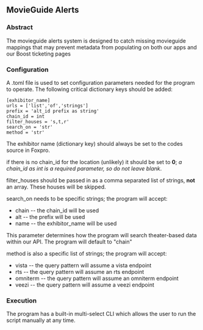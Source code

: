 ## MovieGuide Alerts
### Abstract
The movieguide alerts system is designed to catch missing movieguide 
mappings that may prevent metadata from populating on both our apps
and our Boost ticketing pages

### Configuration
A .toml file is used to set configuration parameters needed for the
program to operate. The following critical dictionary keys should be
added:

    [exhibitor_name]
    urls = ['list','of','strings']
    prefix = 'alt_id prefix as string'
    chain_id = int
    filter_houses = 's,t,r'
    search_on = 'str'
    method = 'str'

The exhibitor name (dictionary key) should always be set to the codes
source in Foxpro.

if there is no chain_id for the location (unlikely) it should be set
to **0**; *a chain_id as int is a required parameter, so do not
leave blank*.

filter_houses should be passed in as a comma separated list of
strings, **not** an array.  These houses will be skipped.

search_on needs to be specific strings; the program will accept:
- chain -- the chain_id will be used 
- alt -- the prefix will be used 
- name -- the exhibitor_name will be used

This parameter determines how the program will search theater-based
data within our API.  The program will default to "chain"

method is also a specific list of strings; the program will accept:
- vista -- the query pattern will assume a vista endpoint
- rts -- the query pattern will assume an rts endpoint
- omniterm -- the query pattern will assume an omniterm endpoint
- veezi -- the query pattern will assume a veezi endpoint

### Execution
The program has a built-in multi-select CLI which allows the user to run
the script manually at any time.
